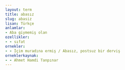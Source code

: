 ```yaml
---
layout: term
title: abasız
slug: abasiz
lisan: Türkçe
anlamlar:
- Aba giymemiş olan
ozellikler:
- - sıfat
ornekler:
- - İçim muradına ermiş / Abasız, postsuz bir derviş
orneklerkaynak:
- - Ahmet Hamdi Tanpınar
---
```

